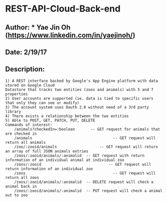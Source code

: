 # REST-API-Cloud-Back-end
## Author: * **Yae Jin Oh** (https://www.linkedin.com/in/yaejinoh/)
## Date: 2/19/17
## Description:	 
	1) A REST interface backed by Google's App Engine platform with data stored on Google Cloud  
	Datastore that tracks two entities (zoos and animals) with 5 and 7 properties  
	2) User accounts are supported (ie. data is tied to specific users that only they can see or modify)  
	3) The account system uses Oauth 2.0 without need of a 3rd party library  
	4) There exists a relationship between the two entities  
	5) Able to POST, GET, PATCH, PUT, DELETE  
	Commands of interest:  
		/animals?checkedIn=:boolean 	  -- GET request for animals that are checked in  
		/animals 						            -- GET request will return all animals  
		/zoo/:zooid/animals 			      -- GET request will return an array of full JSON animals entries  
		/zoos/:zooid/animals/:animalid	-- GET request with return information of an individual animal at individual zoo  
		/zoos/:zooid 					          -- GET request will return information of an individual zoo  
		/zoos 							            -- GET request will return all zoos  
		/zoos/:zooid/animals/:animalid 	-- DELETE request will check a animal back in  
		/zoos/:zooid/animals/:animalid 	-- PUT request will check a animal out to zoo  
		
